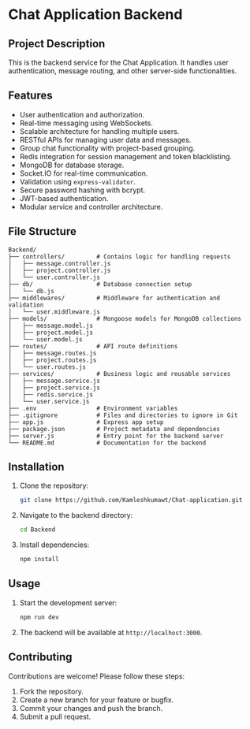 # Chat Application Backend

## Project Description
This is the backend service for the Chat Application. It handles user authentication, message routing, and other server-side functionalities.

## Features
- User authentication and authorization.
- Real-time messaging using WebSockets.
- Scalable architecture for handling multiple users.
- RESTful APIs for managing user data and messages.
- Group chat functionality with project-based grouping.
- Redis integration for session management and token blacklisting.
- MongoDB for database storage.
- Socket.IO for real-time communication.
- Validation using `express-validator`.
- Secure password hashing with bcrypt.
- JWT-based authentication.
- Modular service and controller architecture.

## File Structure
```
Backend/
├── controllers/         # Contains logic for handling requests
│   ├── message.controller.js
│   ├── project.controller.js
│   └── user.controller.js
├── db/                  # Database connection setup
│   └── db.js
├── middlewares/         # Middleware for authentication and validation
│   └── user.middleware.js
├── models/              # Mongoose models for MongoDB collections
│   ├── message.model.js
│   ├── project.model.js
│   └── user.model.js
├── routes/              # API route definitions
│   ├── message.routes.js
│   ├── project.routes.js
│   └── user.routes.js
├── services/            # Business logic and reusable services
│   ├── message.service.js
│   ├── project.service.js
│   ├── redis.service.js
│   └── user.service.js
├── .env                 # Environment variables
├── .gitignore           # Files and directories to ignore in Git
├── app.js               # Express app setup
├── package.json         # Project metadata and dependencies
├── server.js            # Entry point for the backend server
└── README.md            # Documentation for the backend

```

## Installation
1. Clone the repository:
   ```bash
   git clone https://github.com/Kamleshkumawt/Chat-application.git
   ```
2. Navigate to the backend directory:
   ```bash
   cd Backend
   ```
3. Install dependencies:
   ```bash
   npm install
   ```

## Usage
1. Start the development server:
   ```bash
   npm run dev
   ```
2. The backend will be available at `http://localhost:3000`.

## Contributing
Contributions are welcome! Please follow these steps:
1. Fork the repository.
2. Create a new branch for your feature or bugfix.
3. Commit your changes and push the branch.
4. Submit a pull request.
